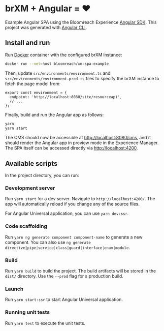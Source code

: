 # brXM + Angular = ♥️

Example Angular SPA using the Bloomreach Experience [Angular SDK](https://www.npmjs.com/package/@bloomreach/ng-sdk).
This project was generated with [Angular CLI](https://github.com/angular/angular-cli).

## Install and run
Run [Docker](https://hub.docker.com/r/bloomreach/xm-spa-example) container with the configured brXM instance:
```bash
docker run --net=host bloomreach/xm-spa-example
```

Then, update `src/environments/environment.ts` and `src/environments/environment.prod.ts` files to specify the brXM instance to fetch the page model from:
```
export const environment = {
  endpoint: 'http://localhost:8080/site/resourceapi',
  // ...
};
```

Finally, build and run the Angular app as follows:

```bash
yarn
yarn start
```

The CMS should now be accessible at <http://localhost:8080/cms>, and it should render the Angular app in preview mode in the Experience Manager.
The SPA itself can be accessed directly via <http://localhost:4200>.

## Available scripts

In the project directory, you can run:

### Development server

Run `yarn start` for a dev server. Navigate to `http://localhost:4200/`. The app will automatically reload if you change any of the source files.

For Angular Universal application, you can use `yarn dev:ssr`.

### Code scaffolding

Run `yarn ng generate component component-name` to generate a new component. You can also use `ng generate directive|pipe|service|class|guard|interface|enum|module`.

### Build

Run `yarn build` to build the project. The build artifacts will be stored in the `dist/` directory. Use the `--prod` flag for a production build.

### Launch

Run `yarn start:ssr` to start Angular Universal application.

### Running unit tests

Run `yarn test` to execute the unit tests.
